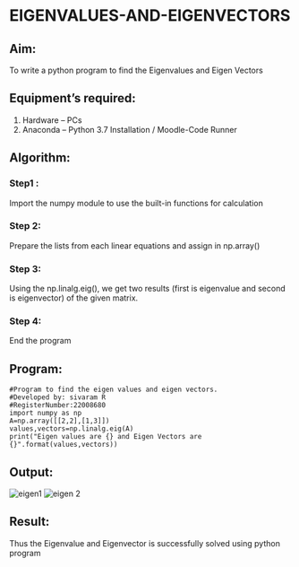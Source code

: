 # EIGENVALUES-AND-EIGENVECTORS
## Aim:
To write a python program to find the Eigenvalues and Eigen Vectors
## Equipment’s required:
1. 	Hardware – PCs
2. 	Anaconda – Python 3.7 Installation / Moodle-Code Runner
## Algorithm:
### Step1 : 
Import the numpy module to use the built-in functions for calculation
### Step 2: 
Prepare the lists from each linear equations and assign in np.array()
### Step 3:
Using the np.linalg.eig(),  we get two results (first is eigenvalue and second is eigenvector) of the given matrix.
### Step 4: 
End the program
## Program:
```
#Program to find the eigen values and eigen vectors.
#Developed by: sivaram R
#RegisterNumber:22008680
import numpy as np
A=np.array([[2,2],[1,3]])
values,vectors=np.linalg.eig(A)
print("Eigen values are {} and Eigen Vectors are {}".format(values,vectors))
```
## Output:
![eigen1](https://user-images.githubusercontent.com/121165794/209474583-20bfc22d-cfca-40e9-9766-a4b8e5117728.png)
![eigen 2](https://user-images.githubusercontent.com/121165794/209474599-7e0102a9-7405-463f-ad1a-ee553061c403.png)

## Result:
Thus the Eigenvalue and Eigenvector is successfully solved using python program
